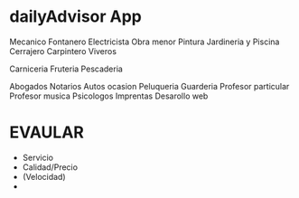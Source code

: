 # dailyAdvisor App


Mecanico
Fontanero
Electricista
Obra menor
Pintura
Jardineria y Piscina
Cerrajero
Carpintero
Viveros

Carniceria
Fruteria
Pescaderia

Abogados
Notarios
Autos ocasion
Peluqueria
Guarderia
Profesor particular
Profesor musica
Psicologos
Imprentas
Desarollo web


# EVAULAR
* Servicio
* Calidad/Precio
* (Velocidad)
*
